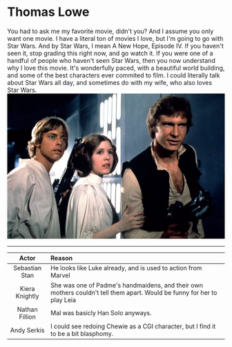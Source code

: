 # Thomas Lowe
You had to ask me my favorite movie, didn't you? And I assume you only want one movie.
I have a literal ton of movies I love, but I'm going to go with Star Wars. And by Star Wars,
I mean A New Hope, Episode IV. If you haven't seen it, stop grading this right now, and go 
watch it. If you were one of a handful of people who haven't seen Star Wars, then you now
understand why I love this movie. It's wonderfully paced, with a beautiful world building, and
some of the best characters ever commited to film. I could literally talk about Star Wars all
day, and sometimes do with my wife, who also loves Star Wars.![The main three](Carrie-Fisher-3-0504-ed5e3c79874640ff90a8c8a56d7b6627.webp)

***

|Actor|Reason|
|:-:|:--|
|Sebastian Stan| He looks like Luke already, and is used to action from Marvel |
|Kiera Knightly| She was one of Padme's handmaidens, and their own mothers couldn't tell them apart. Would be funny for her to play Leia |
|Nathan Fillion| Mal was basicly Han Solo anyways. |
| Andy Serkis | I could see redoing Chewie as a CGI character, but I find it to be a bit blasphomy. |